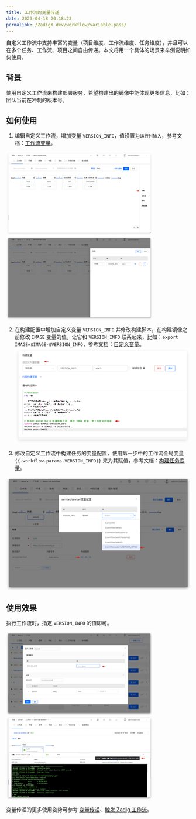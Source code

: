 ```yaml
---
title: 工作流的变量传递
date: 2023-04-18 20:18:23
permalink: /ZadigX dev/workflow/variable-pass/
---
```


自定义工作流中支持丰富的变量（项目维度、工作流维度、任务维度），并且可以在多个任务、工作流、项目之间自由传递。本文将用一个具体的场景来举例说明如何使用。

## 背景

使用自定义工作流来构建部署服务，希望构建出的镜像中能体现更多信息，比如：团队当前在冲刺的版本号。

## 如何使用

1. 编辑自定义工作流，增加变量 `VERSION_INFO`，值设置为`运行时输入`，参考文档：[工作流变量](/ZadigX%20dev/project/common-workflow/#工作流)。

<img src="../../../_images/var_pass_demo_3.png" width="400">
<img src="../../../_images/var_pass_demo_2.png" width="400">

2. 在构建配置中增加自定义变量 `VERSION_INFO` 并修改构建脚本，在构建镜像之前修改 `IMAGE` 变量的值，让它和 `VERSION_INFO` 联系起来，比如：`export IMAGE=$IMAGE-$VERSION_INFO`，参考文档：[自定义变量](/ZadigX%20dev/project/build/#构建变量)。
![变量传递](../../../_images/var_pass_demo_1.png)

3. 修改自定义工作流中构建任务的变量配置，使用第一步中的工作流全局变量 <span v-pre>`{{.workflow.params.VERSION_INFO}}`</span> 来为其赋值，参考文档：[构建任务变量](/ZadigX%20dev/project/common-workflow/#构建任务)。

![变量传递](../../../_images/var_pass_demo_4.png)

## 使用效果

执行工作流时，指定 `VERSION_INFO` 的值即可。

<img src="../../../_images/var_pass_demo_5.png" width="400">
<img src="../../../_images/var_pass_demo_6.png" width="400">

变量传递的更多使用姿势可参考 [变量传递](/ZadigX%20dev/project/common-workflow/#变量传递)、[触发 Zadig 工作流](/ZadigX%20dev/project/workflow-jobs/#触发-zadig-工作流)。
